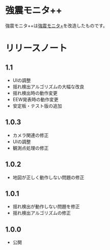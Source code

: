 # 強震モニタ++
強震モニタ++は[強震モニタ+](https://github.com/anesewo/kyoushinpurasu)を改造したものです。
# リリースノート
## 1.1
- UIの調整
- 揺れ検出アルゴリズムの大幅な改良
- 揺れ検出時の動作変更
- EEW発表時の動作変更
- 安定板・テスト版の追加
## 1.0.3
- カメラ関連の修正
- UIの調整
- 観測点処理の修正
## 1.0.2
- 地図が正しく動作しない問題の修正
## 1.0.1
- 揺れ検出が動作しない問題を修正
- 揺れ検出アルゴリズムの修正
## 1.0.0
- 公開
